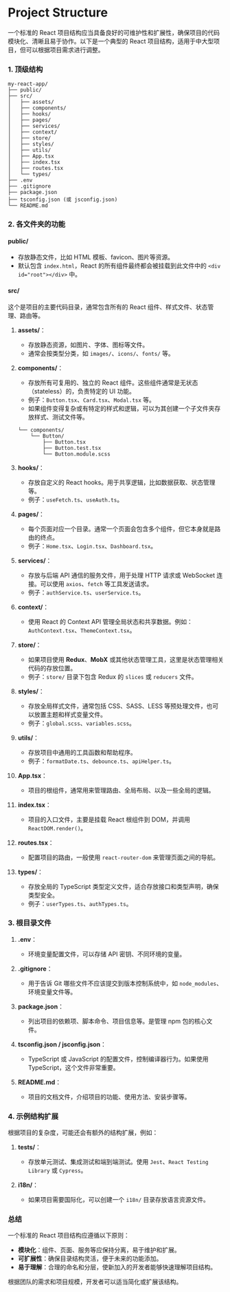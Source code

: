 # Project Structure

一个标准的 React 项目结构应当具备良好的可维护性和扩展性，确保项目的代码模块化、清晰且易于协作。以下是一个典型的 React 项目结构，适用于中大型项目，但可以根据项目需求进行调整。

### 1. **顶级结构**

```
my-react-app/
├── public/
├── src/
│   ├── assets/
│   ├── components/
│   ├── hooks/
│   ├── pages/
│   ├── services/
│   ├── context/
│   ├── store/
│   ├── styles/
│   ├── utils/
│   ├── App.tsx
│   ├── index.tsx
│   ├── routes.tsx
│   └── types/
├── .env
├── .gitignore
├── package.json
├── tsconfig.json (或 jsconfig.json)
└── README.md
```

### 2. **各文件夹的功能**

#### **public/**
- 存放静态文件，比如 HTML 模板、favicon、图片等资源。
- 默认包含 `index.html`，React 的所有组件最终都会被挂载到此文件中的 `<div id="root"></div>` 中。

#### **src/** 
这个是项目的主要代码目录，通常包含所有的 React 组件、样式文件、状态管理、路由等。

1. **assets/**：
   - 存放静态资源，如图片、字体、图标等文件。
   - 通常会按类型分类，如 `images/`、`icons/`、`fonts/` 等。

2. **components/**：
   - 存放所有可复用的、独立的 React 组件。这些组件通常是无状态（stateless）的，负责特定的 UI 功能。
   - 例子：`Button.tsx`、`Card.tsx`、`Modal.tsx` 等。
   - 如果组件变得复杂或有特定的样式和逻辑，可以为其创建一个子文件夹存放样式、测试文件等。
   ```
   └── components/
       └── Button/
           ├── Button.tsx
           ├── Button.test.tsx
           └── Button.module.scss
   ```

3. **hooks/**：
   - 存放自定义的 React hooks。用于共享逻辑，比如数据获取、状态管理等。
   - 例子：`useFetch.ts`、`useAuth.ts`。

4. **pages/**：
   - 每个页面对应一个目录。通常一个页面会包含多个组件，但它本身就是路由的终点。
   - 例子：`Home.tsx`、`Login.tsx`、`Dashboard.tsx`。

5. **services/**：
   - 存放与后端 API 通信的服务文件，用于处理 HTTP 请求或 WebSocket 连接。可以使用 `axios`、`fetch` 等工具发送请求。
   - 例子：`authService.ts`、`userService.ts`。

6. **context/**：
   - 使用 React 的 Context API 管理全局状态和共享数据。例如：`AuthContext.tsx`、`ThemeContext.tsx`。

7. **store/**：
   - 如果项目使用 **Redux**、**MobX** 或其他状态管理工具，这里是状态管理相关代码的存放位置。
   - 例子：`store/` 目录下包含 Redux 的 `slices` 或 `reducers` 文件。

8. **styles/**：
   - 存放全局样式文件，通常包括 CSS、SASS、LESS 等预处理文件，也可以放置主题和样式变量文件。
   - 例子：`global.scss`、`variables.scss`。

9. **utils/**：
   - 存放项目中通用的工具函数和帮助程序。
   - 例子：`formatDate.ts`、`debounce.ts`、`apiHelper.ts`。

10. **App.tsx**：
    - 项目的根组件，通常用来管理路由、全局布局、以及一些全局的逻辑。

11. **index.tsx**：
    - 项目的入口文件，主要是挂载 React 根组件到 DOM，并调用 `ReactDOM.render()`。

12. **routes.tsx**：
    - 配置项目的路由，一般使用 `react-router-dom` 来管理页面之间的导航。

13. **types/**：
    - 存放全局的 TypeScript 类型定义文件，适合存放接口和类型声明，确保类型安全。
    - 例子：`userTypes.ts`、`authTypes.ts`。

### 3. **根目录文件**

1. **.env**：
   - 环境变量配置文件，可以存储 API 密钥、不同环境的变量。

2. **.gitignore**：
   - 用于告诉 Git 哪些文件不应该提交到版本控制系统中，如 `node_modules`、环境变量文件等。

3. **package.json**：
   - 列出项目的依赖项、脚本命令、项目信息等。是管理 npm 包的核心文件。

4. **tsconfig.json / jsconfig.json**：
   - TypeScript 或 JavaScript 的配置文件，控制编译器行为。如果使用 TypeScript，这个文件非常重要。

5. **README.md**：
   - 项目的文档文件，介绍项目的功能、使用方法、安装步骤等。

### 4. **示例结构扩展**
根据项目的复杂度，可能还会有额外的结构扩展，例如：

1. **tests/**：
   - 存放单元测试、集成测试和端到端测试。使用 `Jest`、`React Testing Library` 或 `Cypress`。

2. **i18n/**：
   - 如果项目需要国际化，可以创建一个 `i18n/` 目录存放语言资源文件。

### 总结
一个标准的 React 项目结构应遵循以下原则：
- **模块化**：组件、页面、服务等应保持分离，易于维护和扩展。
- **可扩展性**：确保目录结构灵活，便于未来的功能添加。
- **易于理解**：合理的命名和分层，使新加入的开发者能够快速理解项目结构。

根据团队的需求和项目规模，开发者可以适当简化或扩展该结构。